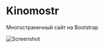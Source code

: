 # Kinomostr
Многостраничный сайт на Bootstrap

![Screenshot](https://github.com/M-isterdeveloper/Kinomostr/blob/main/assets/img/preview.jpg)
